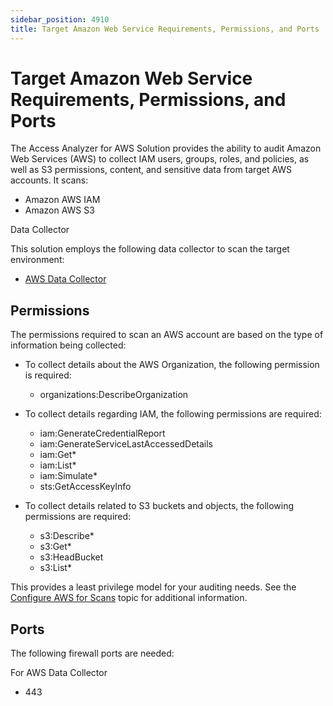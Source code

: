 ```yaml
---
sidebar_position: 4910
title: Target Amazon Web Service Requirements, Permissions, and Ports
---
```


# Target Amazon Web Service Requirements, Permissions, and Ports

The Access Analyzer for AWS Solution provides the ability to audit Amazon Web Services (AWS) to collect IAM users, groups, roles, and policies, as well as S3 permissions, content, and sensitive data from target AWS accounts. It scans:

* Amazon AWS IAM
* Amazon AWS S3

Data Collector

This solution employs the following data collector to scan the target environment:

* [AWS Data Collector](../../Admin/DataCollector/AWS/Overview "AWS Data Collector")

## Permissions

The permissions required to scan an AWS account are based on the type of information being collected:

* To collect details about the AWS Organization, the following permission is required:

  * organizations:DescribeOrganization
* To collect details regarding IAM, the following permissions are required:

  * iam:GenerateCredentialReport
  * iam:GenerateServiceLastAccessedDetails
  * iam:Get\*
  * iam:List\*
  * iam:Simulate\*
  * sts:GetAccessKeyInfo
* To collect details related to S3 buckets and objects, the following permissions are required:

  * s3:Describe\*
  * s3:Get\*
  * s3:HeadBucket
  * s3:List\*

This provides a least privilege model for your auditing needs. See the [Configure AWS for Scans](Config/AWS "Configure AWS for Scans") topic for additional information.

## Ports

The following firewall ports are needed:

For AWS Data Collector

* 443